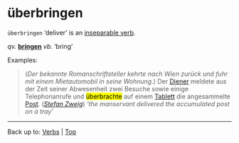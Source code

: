 # überbringen

`überbringen` ‘deliver’ is an [inseparable verb](../../inseparableVerbs.md).

*qv.* **[bringen](../../b/br/bringen.md)** *vb.* ‘bring’

Examples:

> (*Der bekannte Romanschriftsteller kehrte nach Wien zurück und fuhr mit einem Mietautomobil in seine Wohnung.*) Der [Diener](../../../nouns/d/di/Diener.md) meldete aus der Zeit seiner Abwesenheit zwei Besuche sowie einige Telephonanrufe und <mark>überbrachte</mark> auf einem [Tablett](../../../nouns/t/ta/Tablett.md) die angesammelte [Post](../../../nouns/p/po/Post.md). (*[Stefan Zweig](../../../texts/StefanZweig/BriefEinerUnbekannten.md)*) *‘the manservant delivered the accumulated post on a tray’*

----

Back up to: [Verbs](../../index.md) | [Top](../../../index.md)
